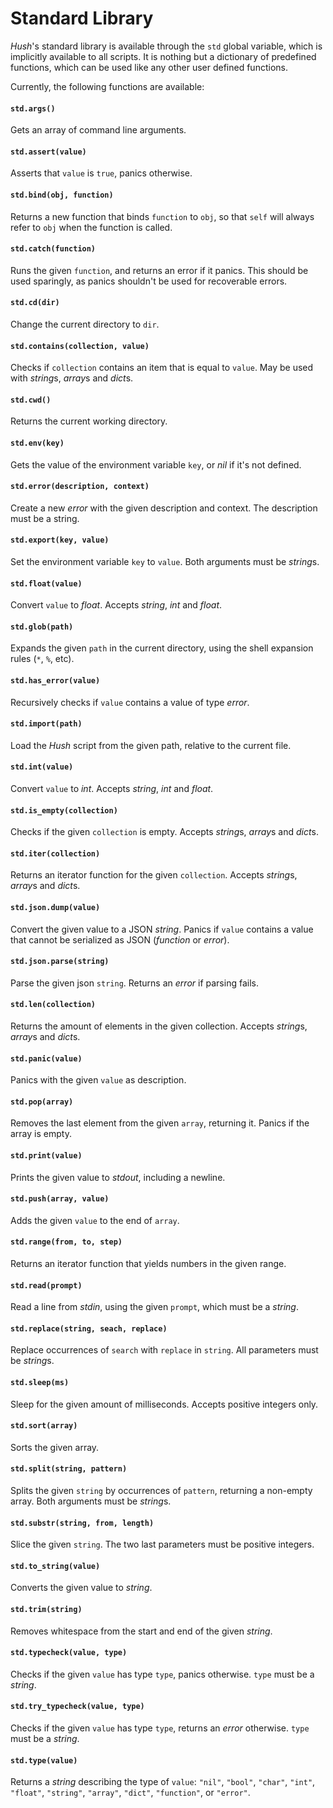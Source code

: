 # Standard Library

*Hush*'s standard library is available through the `std` global variable, which is implicitly available to all scripts. It is nothing but a dictionary of predefined functions, which can be used like any other user defined functions.

Currently, the following functions are available:

#### `std.args()`
Gets an array of command line arguments.

#### `std.assert(value)`
Asserts that `value` is `true`, panics otherwise.

#### `std.bind(obj, function)`
Returns a new function that binds `function` to `obj`, so that `self` will always refer to `obj` when the function is called.

#### `std.catch(function)`
Runs the given `function`, and returns an error if it panics. This should be used sparingly, as panics shouldn't be used for recoverable errors.

#### `std.cd(dir)`
Change the current directory to `dir`.

#### `std.contains(collection, value)`
Checks if `collection` contains an item that is equal to `value`. May be used with *string*s, *array*s and *dict*s.

#### `std.cwd()`
Returns the current working directory.

#### `std.env(key)`
Gets the value of the environment variable `key`, or *nil* if it's not defined.

#### `std.error(description, context)`
Create a new *error* with the given description and context. The description must be a string.

#### `std.export(key, value)`
Set the environment variable `key` to `value`. Both arguments must be *string*s.

#### `std.float(value)`
Convert `value` to *float*. Accepts *string*, *int* and *float*.

#### `std.glob(path)`
Expands the given `path` in the current directory, using the shell expansion rules (`*`, `%`, etc).

#### `std.has_error(value)`
Recursively checks if `value` contains a value of type *error*.

#### `std.import(path)`
Load the *Hush* script from the given path, relative to the current file.

#### `std.int(value)`
Convert `value` to *int*. Accepts *string*, *int* and *float*.

#### `std.is_empty(collection)`
Checks if the given `collection` is empty. Accepts *string*s, *array*s and *dict*s.

#### `std.iter(collection)`
Returns an iterator function for the given `collection`. Accepts *string*s, *array*s and *dict*s.

#### `std.json.dump(value)`
Convert the given value to a JSON *string*. Panics if `value` contains a value that cannot be serialized as JSON (*function* or *error*).

#### `std.json.parse(string)`
Parse the given json `string`. Returns an *error* if parsing fails.

#### `std.len(collection)`
Returns the amount of elements in the given collection. Accepts *string*s, *array*s and *dict*s.

#### `std.panic(value)`
Panics with the given `value` as description.

#### `std.pop(array)`
Removes the last element from the given `array`, returning it. Panics if the array is empty.

#### `std.print(value)`
Prints the given value to *stdout*, including a newline.

#### `std.push(array, value)`
Adds the given `value` to the end of `array`.

#### `std.range(from, to, step)`
Returns an iterator function that yields numbers in the given range.

#### `std.read(prompt)`
Read a line from *stdin*, using the given `prompt`, which must be a *string*.

#### `std.replace(string, seach, replace)`
Replace occurrences of `search` with `replace` in `string`. All parameters must be *string*s.

#### `std.sleep(ms)`
Sleep for the given amount of milliseconds. Accepts positive integers only.

#### `std.sort(array)`
Sorts the given array.

#### `std.split(string, pattern)`
Splits the given `string` by occurrences of `pattern`, returning a non-empty array. Both arguments must be *string*s.

#### `std.substr(string, from, length)`
Slice the given `string`. The two last parameters must be positive integers.

#### `std.to_string(value)`
Converts the given value to *string*.

#### `std.trim(string)`
Removes whitespace from the start and end of the given *string*.

#### `std.typecheck(value, type)`
Checks if the given `value` has type `type`, panics otherwise. `type` must be a *string*.

#### `std.try_typecheck(value, type)`
Checks if the given `value` has type `type`, returns an *error* otherwise. `type` must be a *string*.

#### `std.type(value)`
Returns a *string* describing the type of `value`: `"nil"`, `"bool"`, `"char"`, `"int"`, `"float"`, `"string"`, `"array"`, `"dict"`, `"function"`, or `"error"`.
